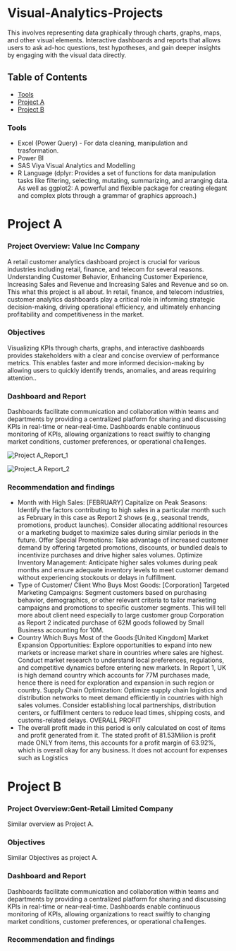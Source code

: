 # Visual-Analytics-Projects
This involves representing data graphically through charts, graphs, maps, and other visual elements. Interactive dashboards and reports that allows users to ask ad-hoc questions, test hypotheses, and gain deeper insights by engaging with the visual data directly.

## Table of Contents

- [Tools](#tools)
- [Project A](#project-a)
- [Project B](#project-b)


### Tools
- Excel (Power Query) - For data cleaning, manipulation and trasformation.
- Power BI
- SAS Viya Visual Analytics and Modelling
- R Language (dplyr: Provides a set of functions for data manipulation tasks like filtering, selecting, mutating, summarizing, and arranging data. As well as ggplot2: A powerful and flexible package for creating elegant and complex plots through a grammar of graphics approach.)


# Project A
### Project Overview: Value Inc Company
A retail customer analytics dashboard project is crucial for various industries including retail, finance, and telecom for several reasons.
Understanding Customer Behavior, Enhancing Customer Experience, Increasing Sales and Revenue and Increasing Sales and Revenue
and so on. This what this project is all about. In retail, finance, and telecom industries, customer analytics dashboards play a critical role in informing strategic decision-making,
driving operational efficiency, and ultimately enhancing profitability and competitiveness in the market.

### Objectives
Visualizing KPIs through charts, graphs, and interactive dashboards provides stakeholders with a clear and concise overview of
performance metrics. This enables faster and more informed decision-making by allowing users to quickly identify trends, anomalies,
and areas requiring attention..

### Dashboard and Report
Dashboards facilitate communication and collaboration within teams and departments by providing a centralized platform for sharing
and discussing KPIs in real-time or near-real-time. Dashboards enable continuous monitoring of KPIs, allowing organizations to react
swiftly to changing market conditions, customer preferences, or operational challenges.

![Project A_Report_1](https://github.com/Ackson507/Visual-Analytics-Projects/assets/84422970/93c2288d-339c-47ee-9ab4-a3fa9e81b2b8)

![Project_A Report_2](https://github.com/Ackson507/Visual-Analytics-Projects/assets/84422970/bbfed7fc-5aaa-4bd8-9363-3b2ee649fc73)

### Recommendation and findings
- Month with High Sales: [FEBRUARY]
Capitalize on Peak Seasons: Identify the factors contributing to high sales in a particular month such as February in this case as Report 2 shows (e.g.,
seasonal trends, promotions, product launches). Consider allocating additional resources or a marketing budget to maximize sales during similar periods
in the future.
Offer Special Promotions: Take advantage of increased customer demand by offering targeted promotions, discounts, or bundled deals to incentivize
purchases and drive higher sales volumes.
Optimize Inventory Management: Anticipate higher sales volumes during peak months and ensure adequate inventory levels to meet customer
demand without experiencing stockouts or delays in fulfillment.
- Type of Customer/ Client Who Buys Most Goods: [Corporation]
Targeted Marketing Campaigns: Segment customers based on purchasing behavior, demographics, or other relevant criteria to tailor marketing
campaigns and promotions to specific customer segments. This will tell more about client need especially to large customer group Corporation as
Report 2 indicated purchase of 62M goods followed by Small Business accounting for 10M.
- Country Which Buys Most of the Goods:[United Kingdom]
Market Expansion Opportunities: Explore opportunities to expand into new markets or increase market share in countries where sales are highest.
Conduct market research to understand local preferences, regulations, and competitive dynamics before entering new markets. In Report 1, UK is high
demand country which accounts for 77M purchases made, hence there is need for exploration and expansion in such region or country.
Supply Chain Optimization: Optimize supply chain logistics and distribution networks to meet demand efficiently in countries with high sales
volumes. Consider establishing local partnerships, distribution centers, or fulfillment centers to reduce lead times, shipping costs, and customs-related
delays.
OVERALL PROFIT
- The overall profit made in this period is only calculated on cost of items and profit generated from it. The stated profit of 81.53Milion is profit made
ONLY from items, this accounts for a profit margin of 63.92%, which is overall okay for any business. It does not account for expenses such as Logistics



# Project B
### Project Overview:Gent-Retail Limited Company
Similar overview as Project A.
### Objectives
Similar Objectives as project A.
### Dashboard and Report
Dashboards facilitate communication and collaboration within teams and departments by providing a centralized platform for sharing
and discussing KPIs in real-time or near-real-time. Dashboards enable continuous monitoring of KPIs, allowing organizations to react
swiftly to changing market conditions, customer preferences, or operational challenges.
### Recommendation and findings
